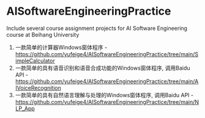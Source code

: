 # AISoftwareEngineeringPractice
Include several course assignment projects for AI Software Engineering course at Beihang University 

1. 一款简单的计算器Windows窗体程序 - https://github.com/yufeige4/AISoftwareEngineeringPractice/tree/main/SimpleCalculator
2. 一款简单的具有语音识别和语音合成功能的Windows窗体程序, 调用Baidu API - https://github.com/yufeige4/AISoftwareEngineeringPractice/tree/main/AIVoiceRecognition
3. 一款简单的具有自然语言理解与处理的Windows窗体程序, 调用Baidu API - https://github.com/yufeige4/AISoftwareEngineeringPractice/tree/main/NLP_App
